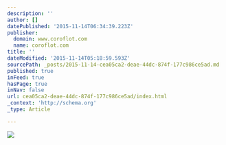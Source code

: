 ```yaml
---
description: ''
author: []
datePublished: '2015-11-14T06:34:39.223Z'
publisher:
  domain: www.coroflot.com
  name: coroflot.com
title: ''
dateModified: '2015-11-14T05:18:59.593Z'
sourcePath: _posts/2015-11-14-cea05ca2-deae-44dc-874f-177c986ce5ad.md
published: true
inFeed: true
hasPage: true
inNav: false
url: cea05ca2-deae-44dc-874f-177c986ce5ad/index.html
_context: 'http://schema.org'
_type: Article

---
```

![](http://s3images.coroflot.com/user_files/individual_files/327436_dc_v4dxcjsyo4pqmk5jojsdsn.png)
